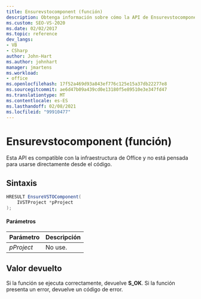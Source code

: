 ```yaml
---
title: Ensurevstocomponent (función)
description: Obtenga información sobre cómo la API de Ensurevstocomponent (es compatible con la infraestructura de Office y no está diseñada para usarse directamente desde el código.
ms.custom: SEO-VS-2020
ms.date: 02/02/2017
ms.topic: reference
dev_langs:
- VB
- CSharp
author: John-Hart
ms.author: johnhart
manager: jmartens
ms.workload:
- office
ms.openlocfilehash: 17f52a469d93a843ef776c125e15a37db22277e8
ms.sourcegitcommit: ae6d47b09a439cd0e13180f5e89510e3e347fd47
ms.translationtype: MT
ms.contentlocale: es-ES
ms.lasthandoff: 02/08/2021
ms.locfileid: "99910477"
---
```

# <a name="ensurevstocomponent-function"></a>Ensurevstocomponent (función)
  Esta API es compatible con la infraestructura de Office y no está pensada para usarse directamente desde el código.

## <a name="syntax"></a>Sintaxis

```csharp
HRESULT EnsureVSTOComponent(
    IVSTProject *pProject
);
```

#### <a name="parameters"></a>Parámetros

|Parámetro|Descripción|
|---------------|-----------------|
|*pProject*|No use.|

## <a name="return-value"></a>Valor devuelto
 Si la función se ejecuta correctamente, devuelve **S_OK**. Si la función presenta un error, devuelve un código de error.
